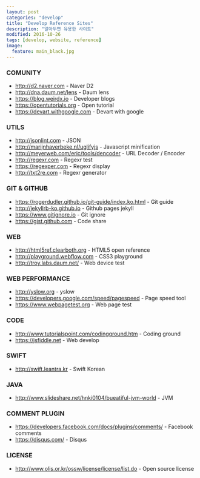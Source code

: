 ```yaml
---
layout: post
categories: "develop"
title: "Develop Reference Sites"
description: "알아두면 유용한 사이트"
modified: 2016-10-26
tags: [develop, website, reference]
image:
  feature: main_black.jpg
---
```


### COMUNITY
<ul>
  <li><a href="http://d2.naver.com/" target="\_blank">http://d2.naver.com</a><span> - Naver D2</span></li>
  <li><a href="http://dna.daum.net/lens/" target="\_blank">http://dna.daum.net/lens</a><span> - Daum lens</span></li>
  <li><a href="https://blog.weirdx.io/" target="\_blank">https://blog.weirdx.io</a><span> - Developer blogs</span></li>
  <li><a href="https://opentutorials.org/" target="\_blank">https://opentutorials.org</a><span> - Open tutorial</span></li>
  <li><a href="https://devart.withgoogle.com" target="\_blank">https://devart.withgoogle.com</a><span> - Devart with google</span></li>
</ul>

### UTILS
<ul>
  <li><a href="http://jsonlint.com/" target="\_blank">http://jsonlint.com</a><span> - JSON</span></li>
  <li><a href="http://marijnhaverbeke.nl/uglifyjs" target="\_blank">http://marijnhaverbeke.nl/uglifyjs</a><span> - Javascript minification</span></li>
  <li><a href="http://meyerweb.com/eric/tools/dencoder/" target="\_blank">http://meyerweb.com/eric/tools/dencoder</a><span> - URL Decoder / Encoder</span></li>
  <li><a href="http://regexr.com" target="\_blank">http://regexr.com</a><span> - Regexr test</span></li>
  <li><a href="https://regexper.com" target="\_blank">https://regexper.com</a><span> - Regexr display</span></li>
  <li><a href="http://txt2re.com" target="\_blank">http://txt2re.com</a><span> - Regexr generator</span></li>
</ul>

### GIT & GITHUB
<ul>
  <li><a href="https://rogerdudler.github.io/git-guide/index.ko.html" target="\_blank">https://rogerdudler.github.io/git-guide/index.ko.html</a><span> - Git guide</span></li>
  <li><a href="http://jekyllrb-ko.github.io/" target="\_blank">http://jekyllrb-ko.github.io</a><span> - Github pages jekyll</span></li>
  <li><a href="https://www.gitignore.io/" target="\_blank">https://www.gitignore.io</a><span> - Git ignore</span></li>
  <li><a href="https://gist.github.com" target="\_blank">https://gist.github.com</a><span> - Code share</span></li>
</ul>

### WEB
<ul>
  <li><a href="http://html5ref.clearboth.org/" target="\_blank">http://html5ref.clearboth.org</a><span> - HTML5 open reference</span></li>
  <li><a href="http://playground.webflow.com/" target="\_blank">http://playground.webflow.com</a><span> - CSS3 playground</span></li>
  <li><a href="http://troy.labs.daum.net/" target="\_blank">http://troy.labs.daum.net/</a><span> - Web device test</span></li>
</ul>

### WEB PERFORMANCE
<ul>
  <li><a href="http://yslow.org/" target="\_blank">http://yslow.org</a><span> - yslow</span></li>
  <li><a href="https://developers.google.com/speed/pagespeed/" target="\_blank">https://developers.google.com/speed/pagespeed</a><span> - Page speed tool</span></li>
  <li><a href="https://www.webpagetest.org/" target="\_blank">https://www.webpagetest.org</a><span> - Web page test</span></li>
</ul>

### CODE
<ul>
  <li><a href="http://www.tutorialspoint.com/codingground.htm" target="\_blank">http://www.tutorialspoint.com/codingground.htm</a><span> - Coding ground</span></li>
  <li><a href="https://jsfiddle.net/" target="\_blank">https://jsfiddle.net</a><span> - Web develop</span></li>
</ul>

### SWIFT
<ul>
  <li><a href="http://swift.leantra.kr/" target="\_blank">http://swift.leantra.kr</a><span> - Swift Korean</span></li>
</ul>

### JAVA
<ul>
  <li><a href="http://www.slideshare.net/hnki0104/bueatiful-jvm-world" target="\_blank">http://www.slideshare.net/hnki0104/bueatiful-jvm-world</a><span> - JVM</span></li>
</ul>

### COMMENT PLUGIN
<ul>
  <li><a href="https://developers.facebook.com/docs/plugins/comments/" target="\_blank">https://developers.facebook.com/docs/plugins/comments/</a><span> - Facebook comments</span></li>
  <li><a href="https://disqus.com/" target="\_blank">https://disqus.com/</a><span> - Disqus</span></li>
</ul>

### LICENSE
<ul>
  <li><a href="http://www.olis.or.kr/ossw/license/license/list.do" target="\_blank">http://www.olis.or.kr/ossw/license/license/list.do</a><span> - Open source license</span></li>
</ul>
